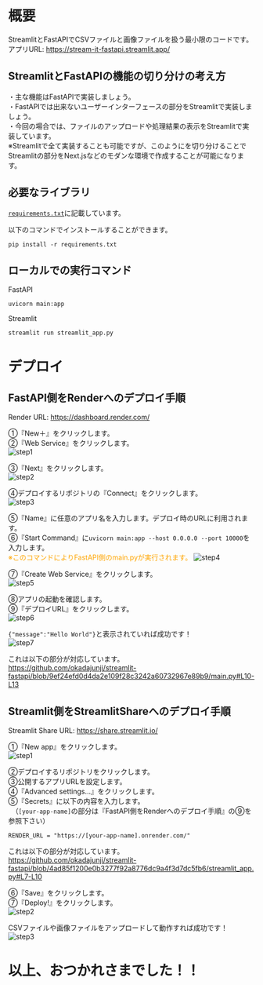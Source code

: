 # 概要
StreamlitとFastAPIでCSVファイルと画像ファイルを扱う最小限のコードです。<br>
アプリURL: https://stream-it-fastapi.streamlit.app/

## StreamlitとFastAPIの機能の切り分けの考え方
・主な機能はFastAPIで実装しましょう。<br>
・FastAPIでは出来ないユーザーインターフェースの部分をStreamlitで実装しましょう。<br>
・今回の場合では、ファイルのアップロードや処理結果の表示をStreamlitで実装しています。<br>
※Streamlitで全て実装することも可能ですが、このようにを切り分けることでStreamlitの部分をNext.jsなどのモダンな環境で作成することが可能になります。

## 必要なライブラリ
<a href="https://github.com/okadajunji/streamlit-fastapi/blob/main/requirements.txt">`requirements.txt`</a>に記載しています。

以下のコマンドでインストールすることができます。

```
pip install -r requirements.txt
```

## ローカルでの実行コマンド
FastAPI
```
uvicorn main:app
```

Streamlit
```
streamlit run streamlit_app.py
```

# デプロイ

## FastAPI側をRenderへのデプロイ手順
Render URL: https://dashboard.render.com/

①『New＋』をクリックします。<br>
②『Web Service』をクリックします。<br>
![step1](images/render_01.png)

③『Next』をクリックします。<br>
![step2](images/render_02.png)

④デプロイするリポジトリの『Connect』をクリックします。<br>
![step3](images/render_03.png)

⑤『Name』に任意のアプリ名を入力します。デプロイ時のURLに利用されます。<br>
⑥『Start Command』に`uvicorn main:app --host 0.0.0.0 --port 10000`を入力します。<br>
<a style="color:orange;">※このコマンドによりFastAPI側のmain.pyが実行されます。</a>
![step4](images/render_04.png)

⑦『Create Web Service』をクリックします。<br>
![step5](images/render_05.png)

⑧アプリの起動を確認します。<br>
⑨『デプロイURL』をクリックします。<br>
![step6](images/render_06.png)

`{"message":"Hello World"}`と表示されていれば成功です！<br>
![step7](images/render_07.png)

これは以下の部分が対応しています。<br>
https://github.com/okadajunji/streamlit-fastapi/blob/9ef24efd0d4da2e109f28c3242a60732967e89b9/main.py#L10-L13

## Streamlit側をStreamlitShareへのデプロイ手順
Streamlit Share URL: https://share.streamlit.io/

①『New app』をクリックします。<br>
![step1](images/streamlitshare_01.png)

②デプロイするリポジトリをクリックします。<br>
③公開するアプリURLを設定します。<br>
④『Advanced settings...』をクリックします。<br>
⑤『Secrets』に以下の内容を入力します。<br>
　（`[your-app-name]`の部分は『FastAPI側をRenderへのデプロイ手順』の⑨を参照下さい）
```
RENDER_URL = "https://[your-app-name].onrender.com/"
```

これは以下の部分が対応しています。<br>
https://github.com/okadajunji/streamlit-fastapi/blob/4ad85f1200e0b3277f92a8776dc9a4f3d7dc5fb6/streamlit_app.py#L7-L10

⑥『Save』をクリックします。<br>
⑦『Deploy!』をクリックします。<br>
![step2](images/streamlitshare_02.png)

CSVファイルや画像ファイルをアップロードして動作すれば成功です！<br>
![step3](images/streamlitshare_03.png)

# 以上、おつかれさまでした！！